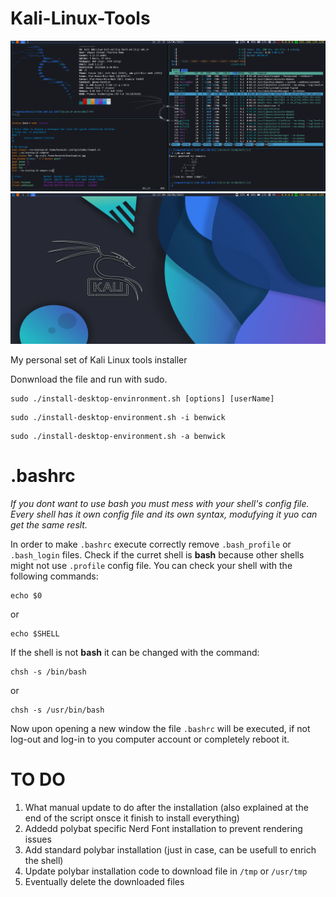 # Kali-Linux-Tools
![final result](https://github.com/Benwick921/Kali-Linux-Tools/blob/main/i3-desktop-1.png)
![final result](https://github.com/Benwick921/Kali-Linux-Tools/blob/main/i3-desktop-2.png)

My personal set of Kali Linux tools installer

Donwnload the file and run with sudo.

```
sudo ./install-desktop-envinronment.sh [options] [userName]
```

```
sudo ./install-desktop-environment.sh -i benwick
```

```
sudo ./install-desktop-environment.sh -a benwick
```

# .bashrc

*If you dont want to use bash you must mess with your shell's config file. Every shell has it own config file and its own syntax, modufying it yuo can get the same reslt.*

In order to make `.bashrc` execute correctly remove `.bash_profile` or `.bash_login` files. Check if the curret shell is **bash** because other shells might not use `.profile` config file. You can check your shell with the following commands:

```
echo $0
```

or

```
echo $SHELL
```

If the shell is not **bash** it can be changed with the command:

```
chsh -s /bin/bash
```

or

```
chsh -s /usr/bin/bash
```

Now upon opening a new window the file `.bashrc` will be executed, if not log-out and log-in to you computer account or completely reboot it.

# TO DO

1. What manual update to do after the installation (also explained at the end of the script onsce it finish to install everything)
2. Addedd polybat specific Nerd Font installation to prevent rendering issues
3. Add standard polybar installation (just in case, can be usefull to enrich the shell)
4. Update polybar installation code to download file in `/tmp` or `/usr/tmp`
5. Eventually delete the downloaded files
